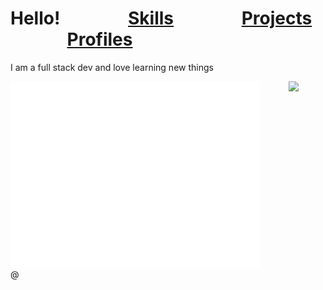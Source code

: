 # Hello!      [Skills](/Skills.md)      [Projects](Projects.md)      [Profiles](Profiles.md)
I am a full stack dev and love learning new things


<div align="left">
  <div style="display: flex; align-items: flex-start;">
    <img src="/github-metrics.svg" style=" margin-right:20;" height="300px" width="400px"/>
         
    <img src="https://github-readme-stats.vercel.app/api/top-langs/?username=codern-p&theme=dark&bg_color=00000000&layout=compact&hide_border=true" style="vertical-align: top;" height="300px"/>
  </div>@
</div>


